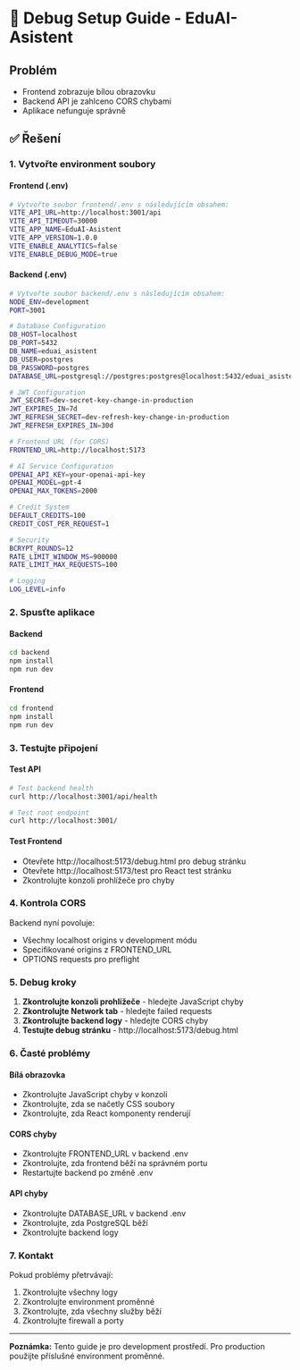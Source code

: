 # 🚨 Debug Setup Guide - EduAI-Asistent

## Problém
- Frontend zobrazuje bílou obrazovku
- Backend API je zahlceno CORS chybami
- Aplikace nefunguje správně

## ✅ Řešení

### 1. Vytvořte environment soubory

#### Frontend (.env)
```bash
# Vytvořte soubor frontend/.env s následujícím obsahem:
VITE_API_URL=http://localhost:3001/api
VITE_API_TIMEOUT=30000
VITE_APP_NAME=EduAI-Asistent
VITE_APP_VERSION=1.0.0
VITE_ENABLE_ANALYTICS=false
VITE_ENABLE_DEBUG_MODE=true
```

#### Backend (.env)
```bash
# Vytvořte soubor backend/.env s následujícím obsahem:
NODE_ENV=development
PORT=3001

# Database Configuration
DB_HOST=localhost
DB_PORT=5432
DB_NAME=eduai_asistent
DB_USER=postgres
DB_PASSWORD=postgres
DATABASE_URL=postgresql://postgres:postgres@localhost:5432/eduai_asistent

# JWT Configuration
JWT_SECRET=dev-secret-key-change-in-production
JWT_EXPIRES_IN=7d
JWT_REFRESH_SECRET=dev-refresh-key-change-in-production
JWT_REFRESH_EXPIRES_IN=30d

# Frontend URL (for CORS)
FRONTEND_URL=http://localhost:5173

# AI Service Configuration
OPENAI_API_KEY=your-openai-api-key
OPENAI_MODEL=gpt-4
OPENAI_MAX_TOKENS=2000

# Credit System
DEFAULT_CREDITS=100
CREDIT_COST_PER_REQUEST=1

# Security
BCRYPT_ROUNDS=12
RATE_LIMIT_WINDOW_MS=900000
RATE_LIMIT_MAX_REQUESTS=100

# Logging
LOG_LEVEL=info
```

### 2. Spusťte aplikace

#### Backend
```bash
cd backend
npm install
npm run dev
```

#### Frontend
```bash
cd frontend
npm install
npm run dev
```

### 3. Testujte připojení

#### Test API
```bash
# Test backend health
curl http://localhost:3001/api/health

# Test root endpoint
curl http://localhost:3001/
```

#### Test Frontend
- Otevřete http://localhost:5173/debug.html pro debug stránku
- Otevřete http://localhost:5173/test pro React test stránku
- Zkontrolujte konzoli prohlížeče pro chyby

### 4. Kontrola CORS

Backend nyní povoluje:
- Všechny localhost origins v development módu
- Specifikované origins z FRONTEND_URL
- OPTIONS requests pro preflight

### 5. Debug kroky

1. **Zkontrolujte konzoli prohlížeče** - hledejte JavaScript chyby
2. **Zkontrolujte Network tab** - hledejte failed requests
3. **Zkontrolujte backend logy** - hledejte CORS chyby
4. **Testujte debug stránku** - http://localhost:5173/debug.html

### 6. Časté problémy

#### Bílá obrazovka
- Zkontrolujte JavaScript chyby v konzoli
- Zkontrolujte, zda se načetly CSS soubory
- Zkontrolujte, zda React komponenty renderují

#### CORS chyby
- Zkontrolujte FRONTEND_URL v backend .env
- Zkontrolujte, zda frontend běží na správném portu
- Restartujte backend po změně .env

#### API chyby
- Zkontrolujte DATABASE_URL v backend .env
- Zkontrolujte, zda PostgreSQL běží
- Zkontrolujte backend logy

### 7. Kontakt

Pokud problémy přetrvávají:
1. Zkontrolujte všechny logy
2. Zkontrolujte environment proměnné
3. Zkontrolujte, zda všechny služby běží
4. Zkontrolujte firewall a porty

---

**Poznámka:** Tento guide je pro development prostředí. Pro production použijte příslušné environment proměnné.
